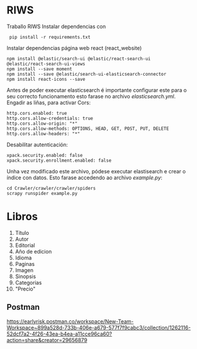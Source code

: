 # RIWS
Traballo RIWS
Instalar dependencias con 

```
 pip install -r requirements.txt
```
Instalar dependencias página web react (react_website)
```
npm install @elastic/search-ui @elastic/react-search-ui @elastic/react-search-ui-views
npm install --save moment
npm install --save @elastic/search-ui-elasticsearch-connector
npm install react-icons --save
```
Antes de poder executar elasticsearch é importante configurar este para o seu correcto funcionamento esto farase no archivo *elasticsearch.yml*. 
Engadir as liñas, para activar Cors:
```
http.cors.enabled: true
http.cors.allow-credentials: true
http.cors.allow-origin: "*"
http.cors.allow-methods: OPTIONS, HEAD, GET, POST, PUT, DELETE
http.cors.allow-headers: "*"
```
Desabilitar autenticación:
```
xpack.security.enabled: false
xpack.security.enrollment.enabled: false
```
Unha vez modificado este archivo, pódese executar elastisearch e crear o índice con datos. Esto farase accedendo ao archivo *example.py*:
```
cd Crawler/crawler/crawler/spiders
scrapy runspider example.py
```

# Libros


1. Título
2. Autor
3. Editorial
4. Año de edicion
5. Idioma
6. Paginas
7. Imagen
8. Sinopsis
9. Categorias
11. "Precio"

## Postman
https://earlyrisk.postman.co/workspace/New-Team-Workspace~899a528d-733b-406e-a679-577f7f9cabc3/collection/1262116-52dcf7a2-4f26-43ea-b4ea-a11cce96ca60?action=share&creator=29656879
